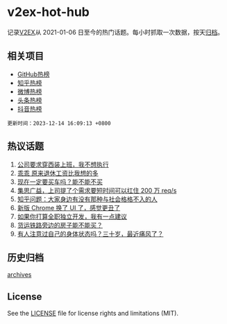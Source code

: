 # v2ex-hot-hub

 记录[V2EX](https://www.v2ex.com/)从 2021-01-06 日至今的热门话题。每小时抓取一次数据，按天[归档](archives)。
 
 ## 相关项目

- [GitHub热榜](https://github.com/snaildev/github-hot-hub)
- [知乎热榜](https://github.com/snaildev/zhihu-hot-hub)
- [微博热榜](https://github.com/snaildev/weibo-hot-hub)
- [头条热榜](https://github.com/snaildev/toutiao-hot-hub)
- [抖音热榜](https://github.com/snaildev/douyin-hot-hub)


 `更新时间：2023-12-14 16:09:13 +0800`

## 热议话题

1. [公司要求穿西装上班，我不想执行](https://www.v2ex.com/t/1000226)
1. [乖乖 原来退休工资比我想的多](https://www.v2ex.com/t/1000142)
1. [现在一定要买车吗？能不能不买](https://www.v2ex.com/t/1000085)
1. [集思广益，上司提了个需求要短时间可以扛住 200 万 req/s](https://www.v2ex.com/t/1000267)
1. [知乎问题：大家身边有没有那种与社会格格不入的人](https://www.v2ex.com/t/1000214)
1. [新版 Chrome 换了 UI 了，感觉更丑了](https://www.v2ex.com/t/1000131)
1. [如果你打算全职独立开发，我有一点建议](https://www.v2ex.com/t/1000129)
1. [货运铁路旁边的房子能不能买？](https://www.v2ex.com/t/1000212)
1. [有人注意过自己的身体状态吗？三十岁，最近痛风了？](https://www.v2ex.com/t/1000334)

## 历史归档

[archives](archives)

## License

See the [LICENSE](LICENSE) file for license rights and limitations (MIT).

